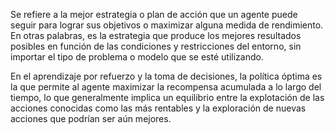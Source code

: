 Se refiere a la mejor estrategia o plan de acción que un agente puede seguir para lograr sus objetivos o maximizar alguna medida de rendimiento. En otras palabras, es la estrategia que produce los mejores resultados posibles en función de las condiciones y restricciones del entorno, sin importar el tipo de problema o modelo que se esté utilizando.

En el aprendizaje por refuerzo y la toma de decisiones, la política óptima es la que permite al agente maximizar la recompensa acumulada a lo largo del tiempo, lo que generalmente implica un equilibrio entre la explotación de las acciones conocidas como las más rentables y la exploración de nuevas acciones que podrían ser aún mejores.